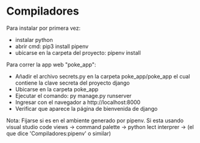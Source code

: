 # Compiladores

Para instalar por primera vez:
 - instalar python 
 - abrir cmd: pip3 install pipenv
 - ubicarse en la carpeta del proyecto: pipenv install

 Para correr la app web "poke_app":
 - Añadir el archivo secrets.py en la carpeta poke_app/poke_app el cual contiene la clave secreta del proyecto django
 - Ubicarse en la carpeta poke_app
 - Ejecutar el comando: py manage.py runserver
 - Ingresar con el navegador a http://localhost:8000
 - Verificar que aparece la página de bienvenida de django

 Nota:
 Fijarse si es en el ambiente generado por pipenv.
 Si esta usando visual studio code 
 views -> command palette -> python lect interprer -> (el que dice 'Compiladores:pipenv' o similar)
